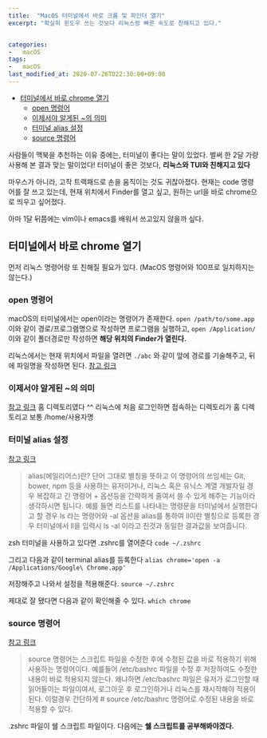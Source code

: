 ```yaml
---
title:  "MacOS 터미널에서 바로 크롬 및 파인더 열기"
excerpt: "확실히 윈도우 쓰는 것보다 리눅스랑 빠른 속도로 친해지고 있다."


categories:
-   macOS
tags:
-   macOS
last_modified_at: 2020-07-26TO22:30:00+09:00
---
```


- [터미널에서 바로 chrome 열기](#터미널에서-바로-chrome-열기)
  - [open 명령어](#open-명령어)
  - [이제서야 알게된 ~의 의미](#이제서야-알게된-의-의미)
  - [터미널 alias 설정](#터미널-alias-설정)
  - [source 명령어](#source-명령어)

사람들이 맥북을 추천하는 이유 중에는, 터미널이 좋다는 말이 있었다.
벌써 한 2달 가량 사용해 본 결과 맞는 말이었다!
터미널이 좋은 것보다, **리눅스와 TUI와 친해지고 있다**

마우스가 아니라, 고작 트랙패드로 손을 움직이는 것도 귀찮아졌다.
현재는 code 명령어를 잘 쓰고 있는데,
현재 위치에서 Finder를 열고 싶고, 원하는 url을 바로 chrome으로 띄우고 싶어졌다.

아마 1달 뒤쯤에는 vim이나 emacs를 배워서 쓰고있지 않을까 싶다.

## 터미널에서 바로 chrome 열기

먼저 리눅스 명령어랑 또 친해질 필요가 있다.
(MacOS 명령어와 100프로 일치하지는 않는다.)

### open 명령어

macOS의 터미널에서는 open이라는 명령어가 존재한다.
`open /path/to/some.app`
이와 같이 경로/프로그램명으로 작성하면 프로그램을 실행하고,
`open /Application/`
이와 같이 폴더경로만 작성하면 **해당 위치의 Finder가 열린다.**

리눅스에서는 현재 위치에서 파일을 열려면
`./abc`
와 같이 앞에 경로를 기술해주고, 뒤에 파일명을 작성하면 된다.
[참고 링크](http://ehpub.co.kr/%EB%A6%AC%EB%88%85%EC%8A%A4-%EC%8B%9C%EC%8A%A4%ED%85%9C-%ED%94%84%EB%A1%9C%EA%B7%B8%EB%9E%98%EB%B0%8D-3-2-open-close/)

### 이제서야 알게된 ~의 의미

[참고 링크](https://dasima.xyz/%EB%A6%AC%EB%88%85%EC%8A%A4-cd-%EB%AC%BC%EA%B2%B0-%ED%99%88-%EB%94%94%EB%A0%89%ED%86%A0%EB%A6%AC/)
홈 디렉토리였다 ^^
리눅스에 처음 로그인하면 접속하는 디렉토리가 홈 디렉토리고
보통 /home/사용자명

### 터미널 alias 설정

[참고 링크](https://onfriday.delfiini.co.kr/entry/Mac%EC%9D%98-%ED%84%B0%EB%AF%B8%EB%84%90%EC%97%90%EC%84%9C-alias%EB%A5%BC-%EC%9D%B4%EC%9A%A9%ED%95%9C-%EB%B3%84%EC%B9%AD-%EC%84%A4%EC%A0%95)
>alias(에일리어스)란? 단어 그대로 별칭을 뜻하고 이 명령어의 쓰임세는 Git, bower, npm 등을 사용하는 유저이거나, 리눅스 혹은 유닉스 계열 개발자일 경우 복잡하고 긴 명령어 + 옵션등을 간략하게 줄여서 쓸 수 있게 해주는 기능이라 생각하시면 됩니다. 예를 들면 리스트를 나타내는 명령문을 터미널에서 실행한다고 할 경우 ls 라는 명령어와 -al 옵션을 alias를 통하여 ll이란 별칭으로 등록한 경우 터미널에서 ll을 입력시 ls -al 이라고 친것과 동일한 결과값을 보여줍니다.

zsh 터미널을 사용하고 있다면 .zshrc를 열어준다
`code ~/.zshrc`

그리고 다음과 같이 terminal alias를 등록한다
`alias chrome='open -a /Applications/Google\ Chrome.app'`

저장해주고 나와서 설정을 적용해준다.
`source ~/.zshrc`

제대로 잘 됐다면 다음과 같이 확인해줄 수 있다.
`which chrome`

### source 명령어

[참고 링크](https://klero.tistory.com/entry/source-%EB%AA%85%EB%A0%B9%EC%96%B4%EB%9E%80)
>source 명령어는 스크립트 파일을 수정한 후에 수정된 값을 바로 적용하기 위해 사용하는 명령어이다.
예를들어 /etc/bashrc 파일을 수정 후 저장하여도 수정한 내용이 바로 적용되지 않는다.
왜냐하면 /etc/bashrc 파일은 유저가 로그인할 때 읽어들이는 파일이여서, 로그아웃 후 로그인하거나
리눅스를 재시작해야 적용이 된다.
이럴경우 간단하게 # source /etc/bashrc 명령어로 수정된 내용을 바로 적용할 수 있다.

.zshrc 파일이 쉘 스크립트 파일이다.
다음에는 **쉘 스크립트를 공부해봐야겠다.**
